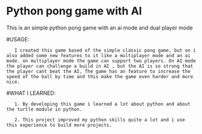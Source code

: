 # Python pong game with AI

 This is an simple python pong game with an ai mode and dual player mode


#USAGE:


       I created this game based of the simple classic pong game, but on i also added some new features to it like a multiplayer mode and an ai mode. on multiplayer mode the game can support two players. On AI mode the player can challenge a build in AI , but the AI is so strong that the player cant beat the AI, The game has an feature to increase the speed of the ball by time and this make the game even harder and more nice.


#WHAT I LEARNED:


       1. By developing this game i learned a lot about python and about the turtle module in python.
       
       2. This project improved my python skills quite a lot and i use this experience to build more projects.

      